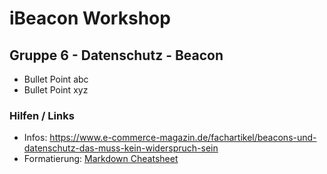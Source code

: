 # iBeacon Workshop

## Gruppe 6 - Datenschutz - Beacon


* Bullet Point abc
* Bullet Point xyz


### Hilfen / Links

* Infos:  https://www.e-commerce-magazin.de/fachartikel/beacons-und-datenschutz-das-muss-kein-widerspruch-sein
* Formatierung: [Markdown Cheatsheet](https://github.com/adam-p/markdown-here/wiki/Markdown-Cheatsheet)


